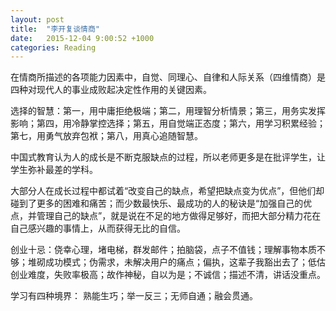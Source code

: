 ```yaml
---
layout: post
title:  "李开复谈情商"
date:   2015-12-04 9:00:52 +1000
categories: Reading
---
```


在情商所描述的各项能力因素中，自觉、同理心、自律和人际关系（四维情商）是四种对现代人的事业成败起决定性作用的关键因素。

选择的智慧：第一，用中庸拒绝极端；第二，用理智分析情景；第三，用务实发挥影响；第四，用冷静掌控选择；第五，用自觉端正态度；第六，用学习积累经验；第七，用勇气放弃包袱；第八，用真心追随智慧。


中国式教育认为人的成长是不断克服缺点的过程，所以老师更多是在批评学生，让学生弥补最差的学科。

大部分人在成长过程中都试着“改变自己的缺点，希望把缺点变为优点”，但他们却碰到了更多的困难和痛苦；而少数最快乐、最成功的人的秘诀是“加强自己的优点，并管理自己的缺点”，就是说在不足的地方做得足够好，而把大部分精力花在自己感兴趣的事情上，从而获得无比的自信。


创业十忌：侥幸心理，堵电梯，群发邮件；拍脑袋，点子不值钱；理解事物本质不够；堆砌成功模式；伪需求，未解决用户的痛点；偏执，这辈子我豁出去了；低估创业难度，失败率极高；故作神秘，自以为是；不诚信；描述不清，讲话没重点。

学习有四种境界： 熟能生巧；举一反三；无师自通；融会贯通。